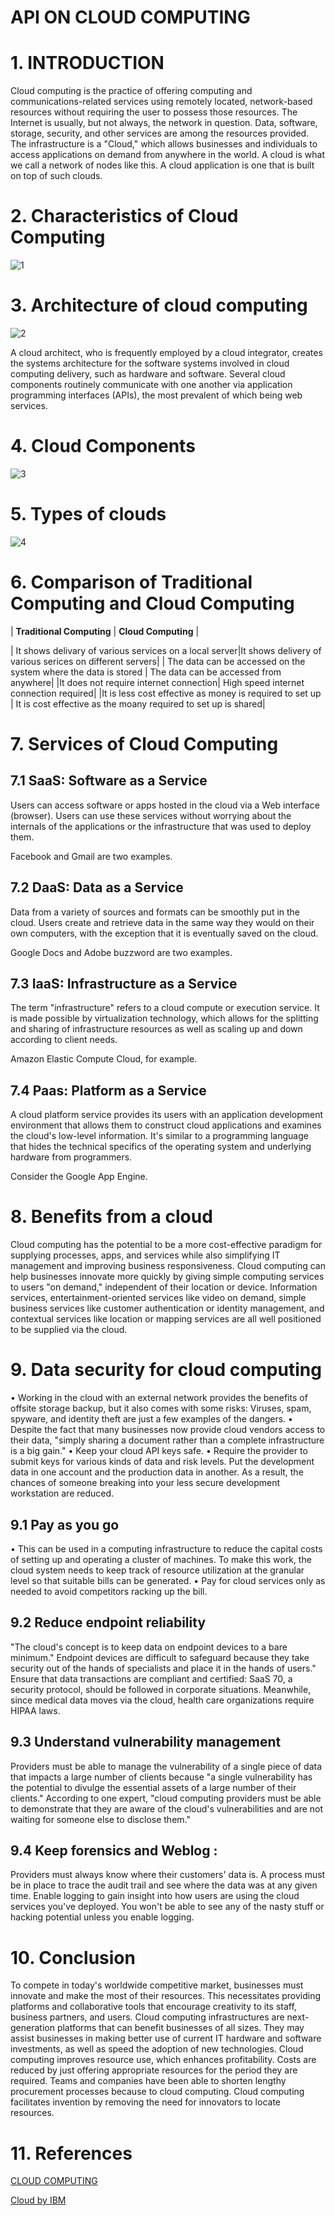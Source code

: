 # **API ON CLOUD COMPUTING**

# **1.   INTRODUCTION**

Cloud computing is the practice of offering computing and communications-related services using remotely located, network-based resources without requiring the user to possess those resources. The Internet is usually, but not always, the network in question. Data, software, storage, security, and other services are among the resources provided.
The infrastructure is a "Cloud," which allows businesses and individuals to access applications on demand from anywhere in the world.
A cloud is what we call a network of nodes like this. A cloud application is one that is built on top of such clouds.


# **2.	Characteristics of Cloud Computing**

![1](https://user-images.githubusercontent.com/107342227/173406052-decb1dd9-4823-46b7-876a-8fe26da6d5cb.png)

# **3.	 Architecture of cloud computing**

![2](https://user-images.githubusercontent.com/107342227/173816601-b707908c-97ac-4db9-a3fb-256089a1a342.png)

A cloud architect, who is frequently employed by a cloud integrator, creates the systems architecture for the software systems involved in cloud computing delivery, such as hardware and software. Several cloud components routinely communicate with one another via application programming interfaces (APIs), the most prevalent of which being web services.

# **4.	Cloud Components**

![3](https://user-images.githubusercontent.com/107342227/173817493-9f93e85e-0c83-4583-9feb-8a2df7370790.png)

#  **5.	Types of clouds**

![4](https://user-images.githubusercontent.com/107342227/173817834-fb5d4d1f-23e6-44ed-8f68-fed0181ff412.png)

# **6. Comparison of Traditional Computing and Cloud Computing**

|  **Traditional Computing**  |  **Cloud Computing**  |

| It shows delivary of various services on a local server|It shows delivery of various serices on different servers|
| The data can be accessed on the system where the data is stored | The data can be accessed from anywhere|
|It does not require internet connection| High speed internet connection required|
|It is less cost effective as money is required to set up | It is cost effective as the moany required to set up is shared|


# **7.	Services of Cloud Computing**


## 7.1  SaaS: Software as a Service

Users can access software or apps hosted in the cloud via a Web interface (browser). Users can use these services without worrying about the internals of the applications or the infrastructure that was used to deploy them.

Facebook and Gmail are two examples.

## 7.2	DaaS: Data as a Service

Data from a variety of sources and formats can be smoothly put in the cloud. Users create and retrieve data in the same way they would on their own computers, with the exception that it is eventually saved on the cloud.

Google Docs and Adobe buzzword are two examples.

## 7.3	IaaS: Infrastructure as a Service


The term "infrastructure" refers to a cloud compute or execution service. It is made possible by virtualization technology, which allows for the splitting and sharing of infrastructure resources as well as scaling up and down according to client needs.

Amazon Elastic Compute Cloud, for example.

## 7.4	Paas: Platform as a Service


A cloud platform service provides its users with an application development environment that allows them to construct cloud applications and examines the cloud's low-level information. It's similar to a programming language that hides the technical specifics of the operating system and underlying hardware from programmers.

Consider the Google App Engine.

# **8.	Benefits from a cloud**

Cloud computing has the potential to be a more cost-effective paradigm for supplying processes, apps, and services while also simplifying IT management and improving business responsiveness.
Cloud computing can help businesses innovate more quickly by giving simple computing services to users "on demand," independent of their location or device.
Information services, entertainment-oriented services like video on demand, simple business services like customer authentication or identity management, and contextual services like location or mapping services are all well positioned to be supplied via the cloud.


# **9.	 Data security for cloud computing**

•	Working in the cloud with an external network provides the benefits of offsite storage backup, but it also comes with some risks: Viruses, spam, spyware, and identity theft are just a few examples of the dangers.
•	Despite the fact that many businesses now provide cloud vendors access to their data, "simply sharing a document rather than a complete infrastructure is a big gain."
•	Keep your cloud API keys safe.
•	Require the provider to submit keys for various kinds of data and risk levels. Put the development data in one account and the production data in another. As a result, the chances of someone breaking into your less secure development workstation are reduced.


## 9.1 Pay as you go

•	This can be used in a computing infrastructure to reduce the capital costs of setting up and operating a cluster of machines. To make this work, the cloud system needs to keep track of resource utilization at the granular level so that suitable bills can be generated.
•	Pay for cloud services only as needed to avoid competitors racking up the bill. 

## 9.2	Reduce endpoint reliability

"The cloud's concept is to keep data on endpoint devices to a bare minimum." Endpoint devices are difficult to safeguard because they take security out of the hands of specialists and place it in the hands of users."
Ensure that data transactions are compliant and certified:
SaaS 70, a security protocol, should be followed in corporate situations. Meanwhile, since medical data moves via the cloud, health care organizations require HIPAA laws.

## 9.3 Understand vulnerability management

Providers must be able to manage the vulnerability of a single piece of data that impacts a large number of clients because "a single vulnerability has the potential to divulge the essential assets of a large number of their clients." According to one expert, "cloud computing providers must be able to demonstrate that they are aware of the cloud's vulnerabilities and are not waiting for someone else to disclose them."


## 9.4  Keep forensics and Weblog :

Providers must always know where their customers' data is. A process must be in place to trace the audit trail and see where the data was at any given time. Enable logging to gain insight into how users are using the cloud services you've deployed. You won't be able to see any of the nasty stuff or hacking potential unless you enable logging.


# **10. Conclusion**

To compete in today's worldwide competitive market, businesses must innovate and make the most of their resources. This necessitates providing platforms and collaborative tools that encourage creativity to its staff, business partners, and users. Cloud computing infrastructures are next-generation platforms that can benefit businesses of all sizes. They may assist businesses in making better use of current IT hardware and software investments, as well as speed the adoption of new technologies.
Cloud computing improves resource use, which enhances profitability. Costs are reduced by just offering appropriate resources for the period they are required. Teams and companies have been able to shorten lengthy procurement processes because to cloud computing.
Cloud computing facilitates invention by removing the need for innovators to locate resources.

# **11.	References**

[CLOUD COMPUTING](https://azure.microsoft.com/en-in/overview/what-is-cloud-computing/#benefits)

[Cloud by IBM](https://www.ibm.com/in-en/cloud/learn/cloud-computing)
